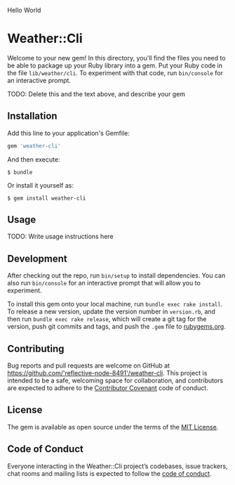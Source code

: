 Hello World

# Weather::Cli

Welcome to your new gem! In this directory, you'll find the files you need to be able to package up your Ruby library into a gem. Put your Ruby code in the file `lib/weather/cli`. To experiment with that code, run `bin/console` for an interactive prompt.

TODO: Delete this and the text above, and describe your gem

## Installation

Add this line to your application's Gemfile:

```ruby
gem 'weather-cli'
```

And then execute:

    $ bundle

Or install it yourself as:

    $ gem install weather-cli

## Usage

TODO: Write usage instructions here

## Development

After checking out the repo, run `bin/setup` to install dependencies. You can also run `bin/console` for an interactive prompt that will allow you to experiment.

To install this gem onto your local machine, run `bundle exec rake install`. To release a new version, update the version number in `version.rb`, and then run `bundle exec rake release`, which will create a git tag for the version, push git commits and tags, and push the `.gem` file to [rubygems.org](https://rubygems.org).

## Contributing

Bug reports and pull requests are welcome on GitHub at https://github.com/'reflective-node-8491'/weather-cli. This project is intended to be a safe, welcoming space for collaboration, and contributors are expected to adhere to the [Contributor Covenant](http://contributor-covenant.org) code of conduct.

## License

The gem is available as open source under the terms of the [MIT License](https://opensource.org/licenses/MIT).

## Code of Conduct

Everyone interacting in the Weather::Cli project’s codebases, issue trackers, chat rooms and mailing lists is expected to follow the [code of conduct](https://github.com/'reflective-node-8491'/weather-cli/blob/master/CODE_OF_CONDUCT.md).
